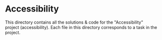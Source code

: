 # Accessibility

This directory contains all the solutions & code for the "Accessibility" project (accessibility). Each file in this directory corresponds to a task in the project.